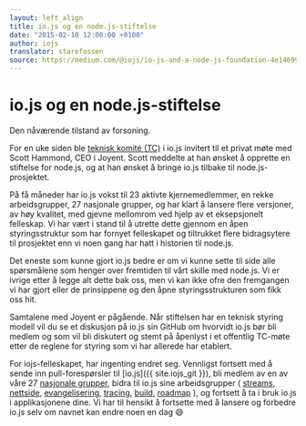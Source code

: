 ```yaml
---
layout: left_align
title: io.js og en node.js-stiftelse
date: "2015-02-10 12:00:00 +0100"
author: iojs
translator: starefossen
source: https://medium.com/@iojs/io-js-and-a-node-js-foundation-4e14699fb7be
---
```


# io.js og en node.js-stiftelse

Den nåværende tilstand av forsoning.

For en uke siden ble [teknisk komité
(TC)](https://github.com/iojs/io.js/blob/v1.x/GOVERNANCE.md#technical-committee)
i io.js invitert til et privat møte med Scott Hammond, CEO i Joyent. Scott
meddelte at han ønsket å opprette en stiftelse for node.js, og at han ønsket å
bringe io.js tilbake til node.js-prosjektet.

På få måneder har io.js vokst til 23 aktivte kjernemedlemmer, en rekke
arbeidsgrupper, 27 nasjonale grupper, og har klart å lansere flere versjoner, av
høy kvalitet, med gjevne mellomrom ved hjelp av et eksepsjonelt felleskap. Vi
har vært i stand til å utrette dette gjennom en åpen styringsstruktur som har
fornyet felleskapet og tiltrukket flere bidragsytere til prosjektet enn vi noen
gang har hatt i historien til node.js.

Det eneste som kunne gjort io.js bedre er om vi kunne sette til side alle
spørsmålene som henger over fremtiden til vårt skille med node.js. Vi er ivrige
etter å legge alt dette bak oss, men vi kan ikke ofre den fremgangen vi har
gjort eller de prinsippene og den åpne styringsstrukturen som fikk oss hit.

Samtalene med Joyent er pågående. Når stiftelsen har en teknisk styring modell
vil du se et diskusjon på io.js sin GitHub om hvorvidt io.js bør bli medlem og
som vil bli diskutert og stemt på åpenlyst i et offentlig TC-møte etter de
reglene for styring som vi har allerede har etablert.

For iojs-felleskapet, har ingenting endret seg. Vennligst fortsett med å sende
inn pull-forespørsler til [io.js]({{ site.iojs_git }}), bli medlem av en av våre
27 [nasjonale grupper](https://github.com/iojs/website/issues/125), bidra til
io.js sine arbeidsgrupper (
[streams](https://github.com/iojs/readable-stream),
[nettside](https://github.com/iojs/website),
[evangelisering](https://github.com/iojs/website/labels/evangelism),
[tracing](https://github.com/iojs/tracing-wg),
[build](https://github.com/iojs/build),
[roadmap](https://github.com/iojs/roadmap)
), og fortsett å ta i bruk io.js i
applikasjonene dine. Vi har til hensikt å fortsette med å lansere og forbedre
io.js selv om navnet kan endre noen en dag 😄

